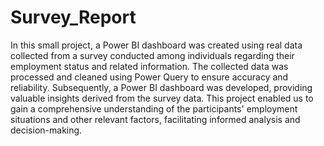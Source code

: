 # Survey_Report
In this small project, a Power BI dashboard was created using real data collected from a survey conducted among individuals regarding their employment status and related information. The collected data was processed and cleaned using Power Query to ensure accuracy and reliability. Subsequently, a Power BI dashboard was developed, providing valuable insights derived from the survey data. This project enabled us to gain a comprehensive understanding of the participants' employment situations and other relevant factors, facilitating informed analysis and decision-making.
